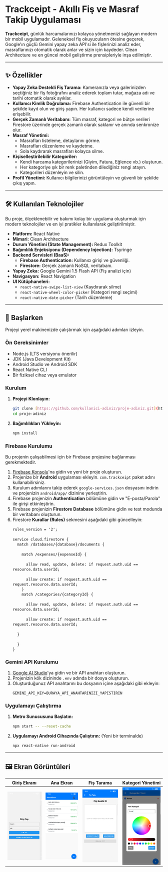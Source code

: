 # Trackceipt - Akıllı Fiş ve Masraf Takip Uygulaması

**Trackceipt**, günlük harcamalarınızı kolayca yönetmenizi sağlayan modern bir mobil uygulamadır. Geleneksel fiş okuyucuların ötesine geçerek, Google'ın güçlü Gemini yapay zeka API'si ile fişlerinizi analiz eder, masraflarınızı otomatik olarak anlar ve sizin için kaydeder. Clean Architecture ve en güncel mobil geliştirme prensipleriyle inşa edilmiştir.

---

## ✨ Özellikler

- **Yapay Zeka Destekli Fiş Tarama:** Kameranızla veya galerinizden seçtiğiniz bir fiş fotoğrafını analiz ederek toplam tutar, mağaza adı ve tarihi otomatik olarak ayıklar.
- **Kullanıcı Kimlik Doğrulama:** Firebase Authentication ile güvenli bir şekilde kayıt olun ve giriş yapın. Her kullanıcı sadece kendi verilerine erişebilir.
- **Gerçek Zamanlı Veritabanı:** Tüm masraf, kategori ve bütçe verileri Firestore üzerinde gerçek zamanlı olarak saklanır ve anında senkronize olur.
- **Masraf Yönetimi:**
    - Masrafları listeleme, detaylarını görme.
    - Masrafları düzenleme ve kaydetme.
    - Sola kaydırarak masrafları kolayca silme.
- **Kişiselleştirilebilir Kategoriler:**
    - Kendi harcama kategorilerinizi (Giyim, Fatura, Eğlence vb.) oluşturun.
    - Her kategoriye şık bir renk paletinden dilediğiniz rengi atayın.
    - Kategorileri düzenleyin ve silin.
- **Profil Yönetimi:** Kullanıcı bilgilerinizi görüntüleyin ve güvenli bir şekilde çıkış yapın.

---

## 🛠️ Kullanılan Teknolojiler

Bu proje, ölçeklenebilir ve bakımı kolay bir uygulama oluşturmak için modern teknolojiler ve en iyi pratikler kullanılarak geliştirilmiştir.

- **Platform:** React Native
- **Mimari:** Clean Architecture
- **Durum Yönetimi (State Management):** Redux Toolkit
- **Bağımlılık Enjeksiyonu (Dependency Injection):** Tsyringe
- **Backend Servisleri (BaaS):**
    - **Firebase Authentication:** Kullanıcı girişi ve güvenliği.
    - **Firestore:** Gerçek zamanlı NoSQL veritabanı.
- **Yapay Zeka:** Google Gemini 1.5 Flash API (Fiş analizi için)
- **Navigasyon:** React Navigation
- **UI Kütüphaneleri:**
    - `react-native-swipe-list-view` (Kaydırarak silme)
    - `react-native-wheel-color-picker` (Kategori rengi seçimi)
    - `react-native-date-picker` (Tarih düzenleme)

---

## 🚀 Başlarken

Projeyi yerel makinenizde çalıştırmak için aşağıdaki adımları izleyin.

### Ön Gereksinimler

- Node.js (LTS versiyonu önerilir)
- JDK (Java Development Kit)
- Android Studio ve Android SDK
- React Native CLI
- Bir fiziksel cihaz veya emulator

### Kurulum

1.  **Projeyi Klonlayın:**
    ```bash
    git clone [https://github.com/kullanici-adiniz/proje-adiniz.git](https://github.com/kullanici-adiniz/proje-adiniz.git)
    cd proje-adiniz
    ```

2.  **Bağımlılıkları Yükleyin:**
    ```bash
    npm install
    ```

### Firebase Kurulumu

Bu projenin çalışabilmesi için bir Firebase projesine bağlanması gerekmektedir.

1.  [Firebase Konsolu](https://console.firebase.google.com/)'na gidin ve yeni bir proje oluşturun.
2.  Projenize bir **Android** uygulaması ekleyin. `com.trackceipt` paket adını kullanabilirsiniz.
3.  Kurulum adımlarını takip ederek `google-services.json` dosyasını indirin ve projenizin `android/app/` dizinine yerleştirin.
4.  Firebase projenizin **Authentication** bölümüne gidin ve "E-posta/Parola" ile girişi etkinleştirin.
5.  Firebase projenizin **Firestore Database** bölümüne gidin ve test modunda bir veritabanı oluşturun.
6.  Firestore **Kurallar (Rules)** sekmesini aşağıdaki gibi güncelleyin:
    ```
    rules_version = '2';

    service cloud.firestore {
      match /databases/{database}/documents {

        match /expenses/{expenseId} {
      
          allow read, update, delete: if request.auth.uid == resource.data.userId;
      
          allow create: if request.auth.uid == request.resource.data.userId;
        }
        match /categories/{categoryId} {
    
          allow read, update, delete: if request.auth.uid == resource.data.userId;
      
          allow create: if request.auth.uid == request.resource.data.userId;
      
      }
    
      }
    }
    ```

### Gemini API Kurulumu

1.  [Google AI Studio](https://aistudio.google.com/)'ya gidin ve bir API anahtarı oluşturun.
2.  Projenizin kök dizininde `.env` adında bir dosya oluşturun.
3.  Oluşturduğunuz API anahtarını bu dosyanın içine aşağıdaki gibi ekleyin:
    ```
    GEMINI_API_KEY=BURAYA_API_ANAHTARINIZI_YAPISTIRIN
    ```

### Uygulamayı Çalıştırma

1.  **Metro Sunucusunu Başlatın:**
    ```bash
    npm start -- --reset-cache
    ```

2.  **Uygulamayı Android Cihazında Çalıştırın:** (Yeni bir terminalde)
    ```bash
    npx react-native run-android
    ```

---

## 🖼️ Ekran Görüntüleri

| Giriş Ekranı | Ana Ekran | Fiş Tarama | Kategori Yönetimi |
| :---: | :---: | :---: | :---: |
| ![Giriş Ekranı](.github/screenshots/Screenshot_4.png) | ![Ana Ekran](.github/screenshots/Screenshot_2.png) | ![Fiş Tarama](.github/screenshots/Screenshot_3.png) | ![Kategori Yönetimi](.github/screenshots/Screenshot_1.png) |